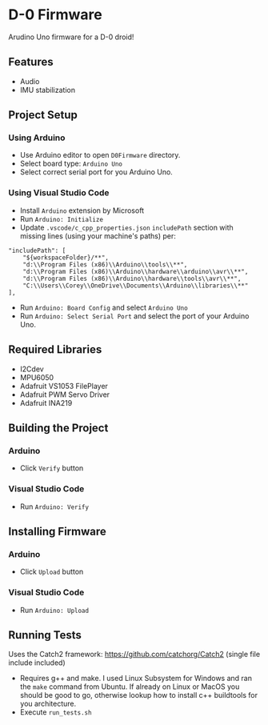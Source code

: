 # D-0 Firmware
Arudino Uno firmware for a D-0 droid!

## Features
- Audio
- IMU stabilization

## Project Setup
### Using Arduino
- Use Arduino editor to open `D0Firmware` directory.
- Select board type: `Arduino Uno`
- Select correct serial port for you Arduino Uno.

### Using Visual Studio Code
- Install `Arduino` extension by Microsoft
- Run `Arduino: Initialize`
- Update `.vscode/c_cpp_properties.json` `includePath` section with missing lines (using your machine's paths) per:
```
"includePath": [
    "${workspaceFolder}/**",
    "d:\\Program Files (x86)\\Arduino\\tools\\**",
    "d:\\Program Files (x86)\\Arduino\\hardware\\arduino\\avr\\**",
    "d:\\Program Files (x86)\\Arduino\\hardware\\tools\\avr\\**",
    "C:\\Users\\Corey\\OneDrive\\Documents\\Arduino\\libraries\\**"
],
```
- Run `Arduino: Board Config` and select `Arduino Uno`
- Run `Arduino: Select Serial Port` and select the port of your Arduino Uno.

## Required Libraries
- I2Cdev
- MPU6050
- Adafruit VS1053 FilePlayer
- Adafruit PWM Servo Driver
- Adafruit INA219

## Building the Project
### Arduino
- Click `Verify` button
### Visual Studio Code
- Run `Arduino: Verify`

## Installing Firmware
### Arduino
- Click `Upload` button
### Visual Studio Code
- Run `Arduino: Upload`

## Running Tests
Uses the Catch2 framework: https://github.com/catchorg/Catch2 (single file include included)
- Requires g++ and make. I used Linux Subsystem for Windows and ran the `make` command from Ubuntu. If already on Linux or MacOS you should be good to go, otherwise lookup how to install c++ buildtools for you architecture.
- Execute `run_tests.sh`
